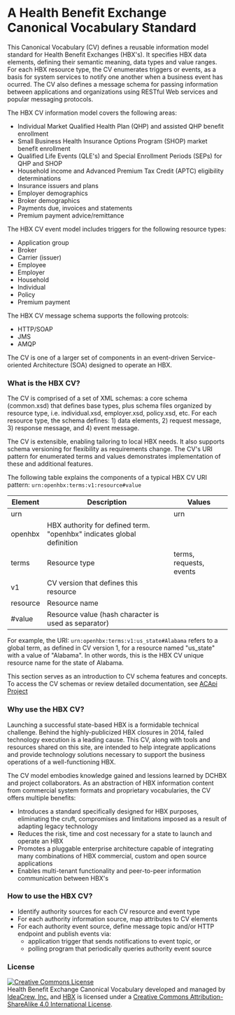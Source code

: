 A Health Benefit Exchange Canonical Vocabulary Standard
==

This Canonical Vocabulary (CV) defines a reusable information model standard for Health Benefit Exchanges (HBX's). It specifies HBX data elements, defining their semantic meaning, data types and value ranges. For each HBX resource type, the CV enumerates triggers or events, as a basis for system services to notify one another when a business event has ocurred. The CV also defines a message schema for passing information between applications and organizations using RESTful Web services and popular messaging protocols.  

The HBX CV information model covers the following areas:

* Individual Market Qualified Health Plan (QHP) and assisted QHP benefit enrollment
* Small Business Health Insurance Options Program (SHOP) market benefit enrollment
* Qualified Life Events (QLE's) and Special Enrollment Periods (SEPs) for QHP and SHOP
* Household income and Advanced Premium Tax Credit (APTC) eligibility determinations
* Insurance issuers and plans
* Employer demographics
* Broker demographics
* Payments due, invoices and statements
* Premium payment advice/remittance

The HBX CV event model includes triggers for the following resource types:

* Application group
* Broker
* Carrier (issuer)
* Employee
* Employer
* Household
* Individual
* Policy
* Premium payment

The HBX CV message schema supports the following protcols:

* HTTP/SOAP
* JMS 
* AMQP

The CV is one of a larger set of components in an event-driven Service-oriented Architecture (SOA) designed to operate an HBX. 


### What is the HBX CV?
The CV is comprised of a set of XML schemas: a core schema (common.xsd) that defines base types, plus schema files organized by resource type, i.e. individual.xsd, employer.xsd, policy.xsd, etc.  For each resource type, the schema defines: 1) data elements, 2) request message, 3) response message, and 4) event message.

The CV is extensible, enabling tailoring to local HBX needs.  It also supports schema versioning for flexibility as requirements change.  The CV's URI pattern for enumerated terms and values demonstrates implementation of these and additional features.  

The following table explains the components of a typical HBX CV URI pattern: `urn:openhbx:terms:v1:resource#value` 

| Element    | Description   | Values |
| ---------- | ------------- | ------ |
| urn        |               | urn    |
| openhbx    | HBX authority for defined term. "openhbx" indicates global definition |
| terms      | Resource type | terms, requests, events |
| v1         | CV version that defines this resource   |
| resource   | Resource name |    |
| #value     | Resource value (hash character is used as separator) | 
 

For example, the URI: `urn:openhbx:terms:v1:us_state#Alabama` refers to a global term, as defined in CV version 1, for a resource named "us_state" with a value of "Alabama".  In other words, this is the HBX CV unique resource name for the state of Alabama.

This section serves as an introduction to CV schema features and concepts.  To access the CV schemas or review detailed documentation, see [ACApi Project](http://acapi.dchbx.org/docs/canonical_vocabulary/) 


### Why use the HBX CV?
Launching a successful state-based HBX is a formidable technical challenge. Behind the highly-publicized HBX closures in 2014, failed technology execution is a leading cause. This CV, along with tools and resources shared on this site, are intended to help integrate applications and provide technology solutions necessary to support the business operations of a well-functioning HBX.

The CV model embodies knowledge gained and lessions learned by DCHBX and project collaborators.  As an abstraction of HBX information content from commercial system formats and proprietary vocabularies, the CV offers multiple benefits:

* Introduces a standard specifically designed for HBX purposes, eliminating the cruft, compromises and limitations imposed as a result of adapting legacy technology
* Reduces the risk, time and cost necessary for a state to launch and operate an HBX
* Promotes a pluggable enterprise architecture capable of integrating many combinations of HBX commercial, custom and open source applications
* Enables multi-tenant functionality and peer-to-peer information communication between HBX's


### How to use the HBX CV?  

* Identify authority sources for each CV resource and event type
* For each authority information source, map attributes to CV elements
* For each authority event source, define message topic and/or HTTP endpoint and publish events via:
  * application trigger that sends notifications to event topic, or
  * polling program that periodically queries authority event source

### License

<a rel="license" href="http://creativecommons.org/licenses/by-sa/4.0/"><img alt="Creative Commons License" style="border-width:0" src="http://i.creativecommons.org/l/by-sa/4.0/88x31.png" /></a><br /><span xmlns:dct="http://purl.org/dc/terms/" href="http://purl.org/dc/dcmitype/Text" property="dct:title" rel="dct:type">Health Benefit Exchange Canonical Vocabulary</span> developed and managed by <a xmlns:cc="http://creativecommons.org/ns#" href="https://dchealthlink.com/" property="cc:attributionName" rel="cc:attributionURL">IdeaCrew, Inc.</a> and <a xmlns:cc="http://creativecommons.org/ns#" href="https://ideacrew.com/" property="cc:attributionName" rel="cc:attributionURL">HBX</a> is licensed under a <a rel="license" href="http://creativecommons.org/licenses/by-sa/4.0/">Creative Commons Attribution-ShareAlike 4.0 International License</a>.
